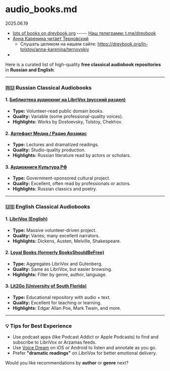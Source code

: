 # audio_books.md
2025.06.19

* [lots of books on drevbook.org](https://drevbook.org) ----- [Наш телеграмм: t.me/drevbook](https://t.me/drevbook)
* [Анна Каренина читает Терновский](https://www.youtube.com/watch?v=0vLkvkKRGHM)
  * Слушать целиком на нашем сайте: https://drevbook.org/ln-tolstoy/anna-karenina/ternovskiy
* 
Here is a curated list of high-quality **free classical audiobook repositories** in **Russian and English**:

---

### 🇷🇺 **Russian Classical Audiobooks**

#### 1. **[Библиотека аудиокниг на LibriVox (русский раздел)](https://librivox.org/group/488?primary_key=488&search_category=language&search_page=1&search_form=get_results)**

* **Type:** Volunteer-read public domain books.
* **Quality:** Variable (some professional-quality voices).
* **Highlights:** Works by Dostoevsky, Tolstoy, Chekhov.

#### 2. **[Артефакт Медиа / Радио Арзамас](https://arzamas.academy/podcast/79)**

* **Type:** Lectures and dramatized readings.
* **Quality:** Studio-quality production.
* **Highlights:** Russian literature read by actors or scholars.

#### 3. **[Аудиокниги Культура РФ](https://www.culture.ru/audio-books)**

* **Type:** Government-sponsored cultural project.
* **Quality:** Excellent, often read by professionals or actors.
* **Highlights:** Russian classics and poetry.

---

### 🇺🇸 **English Classical Audiobooks**

#### 1. **[LibriVox (English)](https://librivox.org/genre/fiction/)**

* **Type:** Massive volunteer-driven project.
* **Quality:** Varies; many excellent narrators.
* **Highlights:** Dickens, Austen, Melville, Shakespeare.

#### 2. **[Loyal Books (formerly BooksShouldBeFree)](https://www.loyalbooks.com/)**

* **Type:** Aggregates LibriVox and Gutenberg.
* **Quality:** Same as LibriVox, but easier browsing.
* **Highlights:** Filter by genre, author, language.

#### 3. **[Lit2Go (University of South Florida)](https://etc.usf.edu/lit2go/)**

* **Type:** Educational repository with audio + text.
* **Quality:** Excellent for teaching or learning.
* **Highlights:** Edgar Allan Poe, Mark Twain, and more.

---

### 💡 Tips for Best Experience

* Use podcast apps (like Podcast Addict or Apple Podcasts) to find and subscribe to LibriVox or Arzamas feeds.
* Use [Voice Dream](https://www.voicedream.com/) on iOS or Android to listen and annotate as you go.
* Prefer **"dramatic readings"** on LibriVox for better emotional delivery.

Would you like recommendations by **author** or **genre** next?
